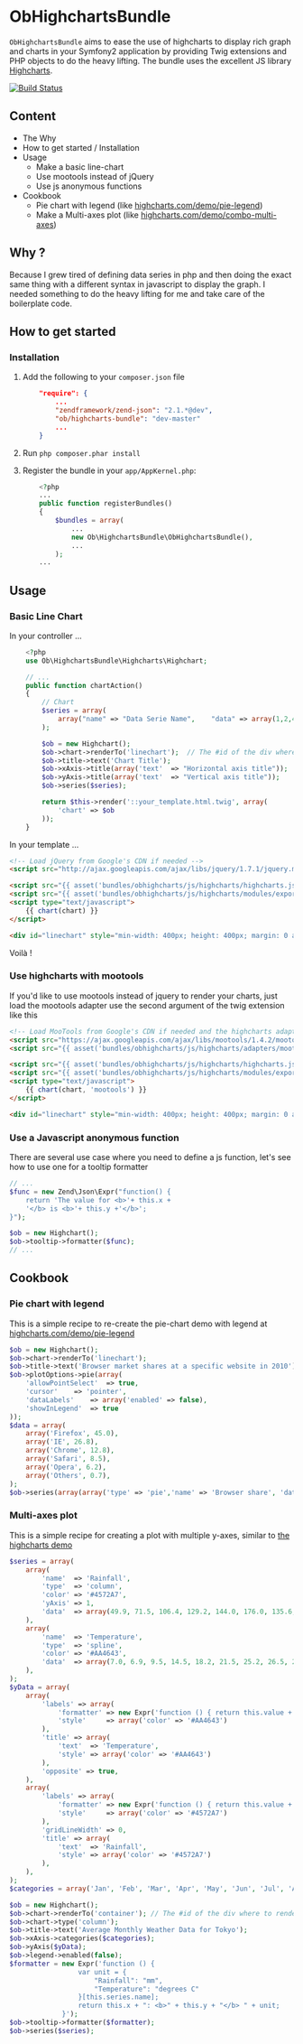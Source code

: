# ObHighchartsBundle

`ObHighchartsBundle` aims to ease the use of highcharts to display rich graph and charts in your Symfony2 application by
providing Twig extensions and PHP objects to do the heavy lifting. The bundle uses the excellent JS library [Highcharts](http://www.highcharts.com).

[![Build Status](https://secure.travis-ci.org/marcaube/ObHighchartsBundle.png?branch=master)](http://travis-ci.org/marcaube/ObHighchartsBundle)

## Content
* The Why
* How to get started / Installation
* Usage
    * Make a basic line-chart
    * Use mootools instead of jQuery
    * Use js anonymous functions
* Cookbook
    * Pie chart with legend (like [highcharts.com/demo/pie-legend](http://www.highcharts.com/demo/pie-legend))
    * Make a Multi-axes plot (like [highcharts.com/demo/combo-multi-axes](http://www.highcharts.com/demo/combo-multi-axes))

## Why ?

Because I grew tired of defining data series in php and then doing the exact same thing with a different syntax in 
javascript to display the graph. I needed something to do the heavy lifting for me and take care of the boilerplate 
code.

## How to get started

### Installation

1. Add the following to your `composer.json` file
   ```json
       "require": {
           ...
           "zendframework/zend-json": "2.1.*@dev",
           "ob/highcharts-bundle": "dev-master"
           ...
       }
   ```

2. Run `php composer.phar install`

3. Register the bundle in your `app/AppKernel.php`:

   ``` php
       <?php
       ...
       public function registerBundles()
       {
           $bundles = array(
               ...
               new Ob\HighchartsBundle\ObHighchartsBundle(),
               ...
           );
       ...
   ```

## Usage

### Basic Line Chart

In your controller ...

``` php
    <?php
    use Ob\HighchartsBundle\Highcharts\Highchart;

    // ...
    public function chartAction()
    {
        // Chart
        $series = array(
            array("name" => "Data Serie Name",    "data" => array(1,2,4,5,6,3,8))
        );

        $ob = new Highchart();
        $ob->chart->renderTo('linechart');  // The #id of the div where to render the chart
        $ob->title->text('Chart Title');
        $ob->xAxis->title(array('text'  => "Horizontal axis title"));
        $ob->yAxis->title(array('text'  => "Vertical axis title"));
        $ob->series($series);

        return $this->render('::your_template.html.twig', array(
            'chart' => $ob
        ));
    }
```

In your template ...

``` html
<!-- Load jQuery from Google's CDN if needed -->
<script src="http://ajax.googleapis.com/ajax/libs/jquery/1.7.1/jquery.min.js" type="text/javascript"></script>

<script src="{{ asset('bundles/obhighcharts/js/highcharts/highcharts.js') }}"></script>
<script src="{{ asset('bundles/obhighcharts/js/highcharts/modules/exporting.js') }}"></script>
<script type="text/javascript">
    {{ chart(chart) }}
</script>

<div id="linechart" style="min-width: 400px; height: 400px; margin: 0 auto"></div>
```

Voilà !


### Use highcharts with mootools
If you'd like to use mootools instead of jquery to render your charts, just load the mootools adapter use the second argument of the twig extension like this 
``` html
<!-- Load MooTools from Google's CDN if needed and the highcharts adapter -->
<script src="https://ajax.googleapis.com/ajax/libs/mootools/1.4.2/mootools-yui-compressed.js" type="text/javascript"></script>
<script src="{{ asset('bundles/obhighcharts/js/highcharts/adapters/mootools-adapter.js') }}" type="text/javascript"></script>

<script src="{{ asset('bundles/obhighcharts/js/highcharts/highcharts.js') }}"></script>
<script src="{{ asset('bundles/obhighcharts/js/highcharts/modules/exporting.js') }}"></script>
<script type="text/javascript">
    {{ chart(chart, 'mootools') }}
</script>

<div id="linechart" style="min-width: 400px; height: 400px; margin: 0 auto"></div>
```

### Use a Javascript anonymous function
There are several use case where you need to define a js function, let's see how to use one for a tooltip formatter

``` php
// ...
$func = new Zend\Json\Expr("function() {
    return 'The value for <b>'+ this.x +
    '</b> is <b>'+ this.y +'</b>';
}");

$ob = new Highchart();
$ob->tooltip->formatter($func);
// ...
```

## Cookbook

### Pie chart with legend
This is a simple recipe to re-create the pie-chart demo with legend at [highcharts.com/demo/pie-legend](http://www.highcharts.com/demo/pie-legend)

```php
$ob = new Highchart();
$ob->chart->renderTo('linechart');
$ob->title->text('Browser market shares at a specific website in 2010');
$ob->plotOptions->pie(array(
    'allowPointSelect'  => true,
    'cursor'    => 'pointer',
    'dataLabels'    => array('enabled' => false),
    'showInLegend'  => true
));
$data = array(
    array('Firefox', 45.0),
    array('IE', 26.8),
    array('Chrome', 12.8),
    array('Safari', 8.5),
    array('Opera', 6.2),
    array('Others', 0.7),
);
$ob->series(array(array('type' => 'pie','name' => 'Browser share', 'data' => $data)));
```

### Multi-axes plot
This is a simple recipe for creating a plot with multiple y-axes, similar to [the highcharts demo](http://www.highcharts.com/demo/combo-multi-axes)

```php
$series = array(
    array(
        'name'  => 'Rainfall',
        'type'  => 'column',
        'color' => '#4572A7',
        'yAxis' => 1,
        'data'  => array(49.9, 71.5, 106.4, 129.2, 144.0, 176.0, 135.6, 148.5, 216.4, 194.1, 95.6, 54.4),
    ),
    array(
        'name'  => 'Temperature',
        'type'  => 'spline',
        'color' => '#AA4643',
        'data'  => array(7.0, 6.9, 9.5, 14.5, 18.2, 21.5, 25.2, 26.5, 23.3, 18.3, 13.9, 9.6),
    ),
);
$yData = array(
    array(
        'labels' => array(
            'formatter' => new Expr('function () { return this.value + " degrees C" }'),
            'style'     => array('color' => '#AA4643')
        ),
        'title' => array(
            'text'  => 'Temperature',
            'style' => array('color' => '#AA4643')
        ),
        'opposite' => true,
    ),
    array(
        'labels' => array(
            'formatter' => new Expr('function () { return this.value + " mm" }'),
            'style'     => array('color' => '#4572A7')
        ),
        'gridLineWidth' => 0,
        'title' => array(
            'text'  => 'Rainfall',
            'style' => array('color' => '#4572A7')
        ),
    ),
);
$categories = array('Jan', 'Feb', 'Mar', 'Apr', 'May', 'Jun', 'Jul', 'Aug', 'Sep', 'Oct', 'Nov', 'Dec');

$ob = new Highchart();
$ob->chart->renderTo('container'); // The #id of the div where to render the chart
$ob->chart->type('column');
$ob->title->text('Average Monthly Weather Data for Tokyo');
$ob->xAxis->categories($categories);
$ob->yAxis($yData);
$ob->legend->enabled(false);
$formatter = new Expr('function () {
                 var unit = {
                     "Rainfall": "mm",
                     "Temperature": "degrees C"
                 }[this.series.name];
                 return this.x + ": <b>" + this.y + "</b> " + unit;
             }');
$ob->tooltip->formatter($formatter);
$ob->series($series);
```
